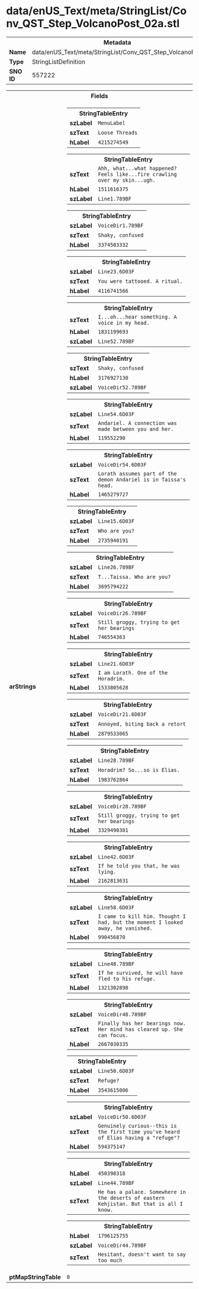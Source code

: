 <h1>data/enUS_Text/meta/StringList/Conv_QST_Step_VolcanoPost_02a.stl</h1><table><tr><th colspan="100%">Metadata</th></tr><tr><td><b>Name</b></td><td>data/enUS_Text/meta/StringList/Conv_QST_Step_VolcanoPost_02a.stl</td></tr><tr><td><b>Type</b></td><td>StringListDefinition</td></tr><tr><td><b>SNO ID</b></td><td>557222</td></tr></table>

<table><tr><th colspan="100%">Fields</th></tr><tr><td><b>arStrings</b></td><td><table><tr><th colspan="100%">StringTableEntry</th></tr><tr><td><b>szLabel</b></td><td><code>MenuLabel</code></td></tr><tr><td><b>szText</b></td><td><code>Loose Threads</code></td></tr><tr><td><b>hLabel</b></td><td><code>4215274549</code></td></tr></table>


<table><tr><th colspan="100%">StringTableEntry</th></tr><tr><td><b>szText</b></td><td><code>Ahh, what...what happened? Feels like...fire crawling over my skin...ugh.</code></td></tr><tr><td><b>hLabel</b></td><td><code>1511616375</code></td></tr><tr><td><b>szLabel</b></td><td><code>Line1.789BF</code></td></tr></table>


<table><tr><th colspan="100%">StringTableEntry</th></tr><tr><td><b>szLabel</b></td><td><code>VoiceDir1.789BF</code></td></tr><tr><td><b>szText</b></td><td><code>Shaky, confused</code></td></tr><tr><td><b>hLabel</b></td><td><code>3374503332</code></td></tr></table>


<table><tr><th colspan="100%">StringTableEntry</th></tr><tr><td><b>szLabel</b></td><td><code>Line23.6D03F</code></td></tr><tr><td><b>szText</b></td><td><code>You were tattooed. A ritual.</code></td></tr><tr><td><b>hLabel</b></td><td><code>4116741566</code></td></tr></table>


<table><tr><th colspan="100%">StringTableEntry</th></tr><tr><td><b>szText</b></td><td><code>I...oh...hear something. A voice in my head.</code></td></tr><tr><td><b>hLabel</b></td><td><code>1831199693</code></td></tr><tr><td><b>szLabel</b></td><td><code>Line52.789BF</code></td></tr></table>


<table><tr><th colspan="100%">StringTableEntry</th></tr><tr><td><b>szText</b></td><td><code>Shaky, confused</code></td></tr><tr><td><b>hLabel</b></td><td><code>3176927130</code></td></tr><tr><td><b>szLabel</b></td><td><code>VoiceDir52.789BF</code></td></tr></table>


<table><tr><th colspan="100%">StringTableEntry</th></tr><tr><td><b>szLabel</b></td><td><code>Line54.6D03F</code></td></tr><tr><td><b>szText</b></td><td><code>Andariel. A connection was made between you and her.</code></td></tr><tr><td><b>hLabel</b></td><td><code>119552290</code></td></tr></table>


<table><tr><th colspan="100%">StringTableEntry</th></tr><tr><td><b>szLabel</b></td><td><code>VoiceDir54.6D03F</code></td></tr><tr><td><b>szText</b></td><td><code>Lorath assumes part of the demon Andariel is in Taissa's head.</code></td></tr><tr><td><b>hLabel</b></td><td><code>1465279727</code></td></tr></table>


<table><tr><th colspan="100%">StringTableEntry</th></tr><tr><td><b>szLabel</b></td><td><code>Line15.6D03F</code></td></tr><tr><td><b>szText</b></td><td><code>Who are you?</code></td></tr><tr><td><b>hLabel</b></td><td><code>2735940191</code></td></tr></table>


<table><tr><th colspan="100%">StringTableEntry</th></tr><tr><td><b>szLabel</b></td><td><code>Line26.789BF</code></td></tr><tr><td><b>szText</b></td><td><code>T...Taissa. Who are you?</code></td></tr><tr><td><b>hLabel</b></td><td><code>3695794222</code></td></tr></table>


<table><tr><th colspan="100%">StringTableEntry</th></tr><tr><td><b>szLabel</b></td><td><code>VoiceDir26.789BF</code></td></tr><tr><td><b>szText</b></td><td><code>Still groggy, trying to get her bearings</code></td></tr><tr><td><b>hLabel</b></td><td><code>746554363</code></td></tr></table>


<table><tr><th colspan="100%">StringTableEntry</th></tr><tr><td><b>szLabel</b></td><td><code>Line21.6D03F</code></td></tr><tr><td><b>szText</b></td><td><code>I am Lorath. One of the Horadrim.</code></td></tr><tr><td><b>hLabel</b></td><td><code>1533805628</code></td></tr></table>


<table><tr><th colspan="100%">StringTableEntry</th></tr><tr><td><b>szLabel</b></td><td><code>VoiceDir21.6D03F</code></td></tr><tr><td><b>szText</b></td><td><code>Annoyed, biting back a retort</code></td></tr><tr><td><b>hLabel</b></td><td><code>2879533065</code></td></tr></table>


<table><tr><th colspan="100%">StringTableEntry</th></tr><tr><td><b>szLabel</b></td><td><code>Line28.789BF</code></td></tr><tr><td><b>szText</b></td><td><code>Horadrim? So...so is Elias.</code></td></tr><tr><td><b>hLabel</b></td><td><code>1983762864</code></td></tr></table>


<table><tr><th colspan="100%">StringTableEntry</th></tr><tr><td><b>szLabel</b></td><td><code>VoiceDir28.789BF</code></td></tr><tr><td><b>szText</b></td><td><code>Still groggy, trying to get her bearings</code></td></tr><tr><td><b>hLabel</b></td><td><code>3329490301</code></td></tr></table>


<table><tr><th colspan="100%">StringTableEntry</th></tr><tr><td><b>szLabel</b></td><td><code>Line42.6D03F</code></td></tr><tr><td><b>szText</b></td><td><code>If he told you that, he was lying.</code></td></tr><tr><td><b>hLabel</b></td><td><code>2162813631</code></td></tr></table>


<table><tr><th colspan="100%">StringTableEntry</th></tr><tr><td><b>szLabel</b></td><td><code>Line58.6D03F</code></td></tr><tr><td><b>szText</b></td><td><code>I came to kill him. Thought I had, but the moment I looked away, he vanished.</code></td></tr><tr><td><b>hLabel</b></td><td><code>990456870</code></td></tr></table>


<table><tr><th colspan="100%">StringTableEntry</th></tr><tr><td><b>szLabel</b></td><td><code>Line48.789BF</code></td></tr><tr><td><b>szText</b></td><td><code>If he survived, he will have fled to his refuge.</code></td></tr><tr><td><b>hLabel</b></td><td><code>1321302898</code></td></tr></table>


<table><tr><th colspan="100%">StringTableEntry</th></tr><tr><td><b>szLabel</b></td><td><code>VoiceDir48.789BF</code></td></tr><tr><td><b>szText</b></td><td><code>Finally has her bearings now. Her mind has cleared up. She can focus.</code></td></tr><tr><td><b>hLabel</b></td><td><code>2667030335</code></td></tr></table>


<table><tr><th colspan="100%">StringTableEntry</th></tr><tr><td><b>szLabel</b></td><td><code>Line50.6D03F</code></td></tr><tr><td><b>szText</b></td><td><code>Refuge?</code></td></tr><tr><td><b>hLabel</b></td><td><code>3543615006</code></td></tr></table>


<table><tr><th colspan="100%">StringTableEntry</th></tr><tr><td><b>szLabel</b></td><td><code>VoiceDir50.6D03F</code></td></tr><tr><td><b>szText</b></td><td><code>Genuinely curious--this is the first time you've heard of Elias having a "refuge"?</code></td></tr><tr><td><b>hLabel</b></td><td><code>594375147</code></td></tr></table>


<table><tr><th colspan="100%">StringTableEntry</th></tr><tr><td><b>hLabel</b></td><td><code>450398318</code></td></tr><tr><td><b>szLabel</b></td><td><code>Line44.789BF</code></td></tr><tr><td><b>szText</b></td><td><code>He has a palace. Somewhere in the deserts of eastern Kehjistan. But that is all I know.</code></td></tr></table>


<table><tr><th colspan="100%">StringTableEntry</th></tr><tr><td><b>hLabel</b></td><td><code>1796125755</code></td></tr><tr><td><b>szLabel</b></td><td><code>VoiceDir44.789BF</code></td></tr><tr><td><b>szText</b></td><td><code>Hesitant, doesn't want to say too much</code></td></tr></table>


</td></tr><tr><td><b>ptMapStringTable</b></td><td><code>0</code></td></tr></table>

